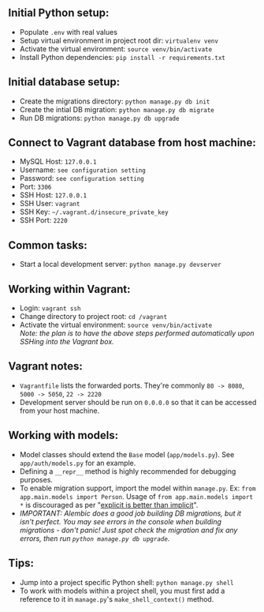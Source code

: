 Initial Python setup:
---------------------
- Populate `.env` with real values
- Setup virtual environment in project root dir: `virtualenv venv`
- Activate the virtual environment: `source venv/bin/activate`
- Install Python dependencies: `pip install -r requirements.txt`

Initial database setup:
-----------------------
- Create the migrations directory: `python manage.py db init`
- Create the intial DB migration: `python manage.py db migrate`
- Run DB migrations: `python manage.py db upgrade`

Connect to Vagrant database from host machine:
----------------------------------------------
- MySQL Host: `127.0.0.1`
- Username: `see configuration setting`
- Password: `see configuration setting`
- Port: `3306`
- SSH Host: `127.0.0.1`
- SSH User: `vagrant`
- SSH Key: `~/.vagrant.d/insecure_private_key`
- SSH Port: `2220`

Common tasks:
-------------
- Start a local development server: `python manage.py devserver`

Working within Vagrant:
-----------------------
- Login: `vagrant ssh`
- Change directory to project root: `cd /vagrant`
- Activate the virtual environment: `source venv/bin/activate`    
*Note: the plan is to have the above steps performed automatically upon SSHing into the Vagrant box.*

Vagrant notes:
--------------
- `Vagrantfile` lists the forwarded ports. They're commonly `80 -> 8080`, `5000 -> 5050`, `22 -> 2220`
- Development server should be run on `0.0.0.0` so that it can be accessed from your host machine. 

Working with models:
--------------------
- Model classes should extend the `Base` model (`app/models.py`). See `app/auth/models.py` for an example.
- Defining a `__repr__` method is highly recommended for debugging purposes.
- To enable migration support, import the model within `manage.py`. Ex: `from app.main.models import Person`. Usage of `from app.main.models import *` is discouraged as per "[explicit is better than implicit](http://legacy.python.org/dev/peps/pep-0020/)".
- *IMPORTANT: Alembic does a good job building DB migrations, but it isn't perfect. You may see errors in the console when building migrations - don't panic! Just spot check the migration and fix any errors, then run `python manage.py db upgrade`.*

Tips:
-----
- Jump into a project specific Python shell: `python manage.py shell`
- To work with models within a project shell, you must first add a reference to it in `manage.py`'s `make_shell_context()` method.
